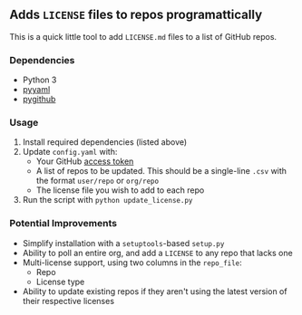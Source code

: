 
## Adds `LICENSE` files to repos programattically

This is a quick little tool to add `LICENSE.md` files to a list of GitHub repos.

### Dependencies

- Python 3
- [pyyaml](https://pypi.org/project/PyYAML/)
- [pygithub](https://pypi.org/project/PyGithub/)

### Usage

1. Install required dependencies (listed above)
2. Update `config.yaml` with:
    - Your GitHub [access token](https://help.github.com/en/github/authenticating-to-github/creating-a-personal-access-token-for-the-command-line)
    - A list of repos to be updated. This should be a single-line `.csv` with the format `user/repo` or `org/repo`
    - The license file you wish to add to each repo
3. Run the script with `python update_license.py`

### Potential Improvements

- Simplify installation with a `setuptools`-based `setup.py`
- Ability to poll an entire org, and add a `LICENSE` to any repo that lacks one
- Multi-license support, using two columns in the `repo_file`: 
    - Repo
    - License type
- Ability to update existing repos if they aren't using the latest version of their respective licenses